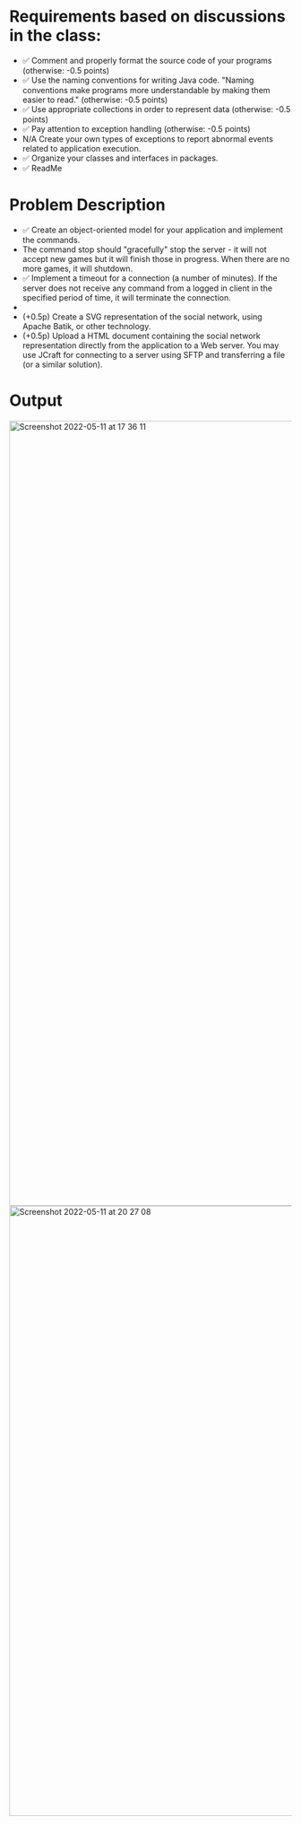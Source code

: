 # Requirements based on discussions in the class:

- ✅ Comment and properly format the source code of your programs (otherwise: -0.5 points)
- ✅ Use the naming conventions for writing Java code. "Naming conventions make programs more understandable by making them
  easier to read." (otherwise: -0.5 points)
- ✅ Use appropriate collections in order to represent data (otherwise: -0.5 points)
- ✅  Pay attention to exception handling (otherwise: -0.5 points)
- N/A Create your own types of exceptions to report abnormal events related to application execution.
- ✅ Organize your classes and interfaces in packages.
- ✅ ReadMe

# Problem Description

- ✅ Create an object-oriented model for your application and implement the commands.
- The command stop should "gracefully" stop the server - it will not accept new games but it will finish those in progress. When there are no more games, it will shutdown.
- ✅ Implement a timeout for a connection (a number of minutes). If the server does not receive any command from a logged in client in the specified period of time, it will terminate the connection.
- 
- (+0.5p) Create a SVG representation of the social network, using Apache Batik, or other technology.
- (+0.5p) Upload a HTML document containing the social network representation directly from the application to a Web server. You may use JCraft for connecting to a server using SFTP and transferring a file (or a similar solution).

# Output
<img width="1400" alt="Screenshot 2022-05-11 at 17 36 11" src="https://user-images.githubusercontent.com/61457770/167877081-29ec715c-ac2f-490a-bcd5-60b0418c2d48.png">

<img width="1088" alt="Screenshot 2022-05-11 at 20 27 08" src="https://user-images.githubusercontent.com/61457770/167910823-c184011f-308c-43ef-bc43-71cbee68457d.png">
